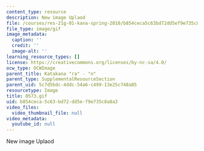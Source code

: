 ```yaml
---
content_type: resource
description: New image Uplaod
file: /courses/res-21g-01-kana-spring-2010/b854ceca5c63bd72dd5ef9e735c8a8a3_0573.gif
file_type: image/gif
image_metadata:
  caption: ''
  credit: ''
  image-alt: ''
learning_resource_types: []
license: https://creativecommons.org/licenses/by-nc-sa/4.0/
ocw_type: OCWImage
parent_title: Katakana "ra" - "n"
parent_type: SupplementalResourceSection
parent_uid: 5c7d5bdc-4ddc-54a6-c499-13e25c748a05
resourcetype: Image
title: 0573.gif
uid: b854ceca-5c63-bd72-dd5e-f9e735c8a8a3
video_files:
  video_thumbnail_file: null
video_metadata:
  youtube_id: null
---
```

New image Uplaod